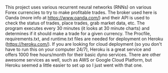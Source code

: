 This project uses various recurrent neural networks (RNNs) on various Forex currencies to try to make profitable trades.  The broker used here is Oanda (more info at https://www.oanda.com/) and their API is used to check the status of trades, place trades, grab market data, etc.  The program executes every 30 minutes (it looks at 30 minute charts) and determines if it should make a trade for a given currency.  The Procfile, requirements.txt, and runtime.txt files are needed for deployment on Heroku (https://heroku.com/).  If you are looking for cloud deployment (so you don't have to run this on your computer 24/7), Heroku is a great service and offers 1000 free hours/month for their basic dyno services.  There are other awesome services as well, such as AWS or Google Cloud Platform, but Heroku seemed a little easier to set up so I just went with that one.
